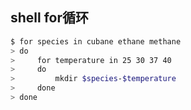 ## shell for循环

```sh
$ for species in cubane ethane methane
> do
>     for temperature in 25 30 37 40
>     do
>         mkdir $species-$temperature
>     done
> done
```
